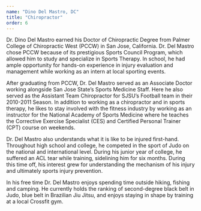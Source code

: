 ```yaml
---
name: "Dino Del Mastro, DC"
title: "Chiropractor"
order: 6
---
```

Dr. Dino Del Mastro earned his Doctor of Chiropractic Degree from Palmer College of Chiropractic West (PCCW) in San Jose, California.  Dr. Del Mastro chose PCCW because of its prestigious Sports Council Program, which allowed him to study and specialize in Sports Therapy.  In school, he had ample opportunity for hands-on experience in injury evaluation and management while working as an intern at local sporting events.

After graduating from PCCW,  Dr. Del Mastro served as an Associate Doctor working alongside  San Jose State’s Sports Medicine Staff.  Here he also served as the Assistant Team Chiropractor for SJSU’s Football team in their 2010-2011 Season.  In addition to working as a chiropractor and in sports therapy, he likes to stay involved with the fitness industry by working as an instructor for the National Academy of Sports Medicine where he teaches the Corrective Exercise Specialist (CES) and Certified Personal Trainer (CPT) course on weekends.

Dr. Del Mastro also understands what it is like to be injured first-hand.  Throughout high school and college, he competed in the sport of Judo on the national and international level.  During his junior year of college, he suffered an ACL tear while training, sidelining him for six months.  During this time off, his interest grew for understanding the mechanism of his injury and ultimately sports injury prevention.

In his free time Dr. Del Mastro enjoys spending time outside hiking, fishing and camping.  He currently holds the ranking of second-degree black belt in Judo, blue belt in Brazilian Jiu Jitsu, and enjoys staying in shape by training at a local Crossfit gym.
